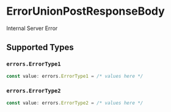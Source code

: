 # ErrorUnionPostResponseBody

Internal Server Error


## Supported Types

### `errors.ErrorType1`

```typescript
const value: errors.ErrorType1 = /* values here */
```

### `errors.ErrorType2`

```typescript
const value: errors.ErrorType2 = /* values here */
```

